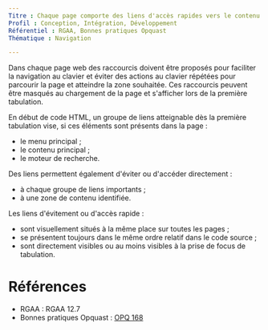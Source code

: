 ```yaml
---
Titre : Chaque page comporte des liens d'accès rapides vers le contenu principal ainsi que vers le menu et le moteur de recherche s'ils existent.
Profil : Conception, Intégration, Développement
Référentiel : RGAA, Bonnes pratiques Opquast
Thématique : Navigation

---
```


Dans chaque page web des raccourcis doivent être proposés pour faciliter la navigation au clavier et éviter des actions au clavier répétées pour parcourir la page et atteindre la zone souhaitée. Ces raccourcis peuvent être masqués au chargement de la page et s'afficher lors de la première tabulation.

En début de code HTML, un groupe de liens atteignable dès la première tabulation vise, si ces éléments sont présents dans la page :

* le menu principal ;
* le contenu principal ;
* le moteur de recherche.

Des liens permettent également d'éviter ou d'accéder directement :

* à chaque groupe de liens importants ;
* à une zone de contenu identifiée.

Les liens d'évitement ou d'accès rapide :

* sont visuellement situés à la même place sur toutes les pages ;
* se présentent toujours dans le même ordre relatif dans le code source ;
* sont directement visibles ou au moins visibles à la prise de focus de tabulation.


# Références

*   RGAA : RGAA 12.7
*   Bonnes pratiques Opquast : [OPQ 168](https://checklists.opquast.com/fr/qualiteweb/chaque-page-contient-des-liens-dacces-rapide-places-au-debut-du-code-source)
